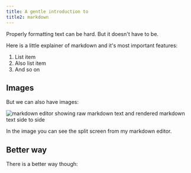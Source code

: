 ```yaml
---
title: A gentle introduction to
title2: markdown
---
```


Properly formatting text can be hard. But it doesn't have to be.
<!--more-->

Here is a little explainer of markdown and it's most important features:

1. List item
2. Also list item
3. And so on

## Images
But we can also have images:

![markdown editor showing raw markdown text and rendered markdown text side to side](/20210928_introduction-to-markdown/screenshot_markdown_editing.png "Markdown editor example")

In the image you can see the split screen from my markdown editor.

## Better way
There is a better way though:

<content-image
  src="/20210928_introduction-to-markdown/screenshot_markdown_editing.png"
  alt="markdown editor showing raw markdown text and rendered markdown text side to side"
  title="Markdown editor example">
</content-image>
